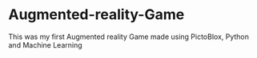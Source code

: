 # Augmented-reality-Game
This was my first Augmented reality Game made using PictoBlox, Python and Machine Learning
